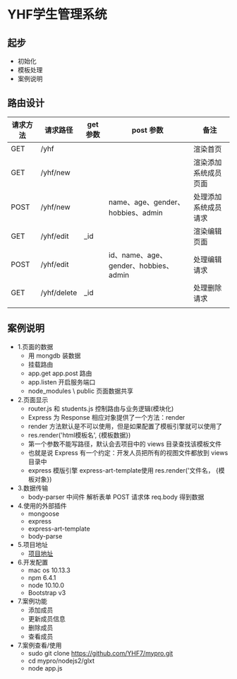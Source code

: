 # YHF学生管理系统

## 起步

- 初始化
- 模板处理
- 案例说明

## 路由设计

| 请求方法 |     请求路径     | get 参数 |           post 参数            |       备注       |
|----------|------------------|----------|--------------------------------|------------------|
| GET      | /yhf         |          |                                | 渲染首页         |
| GET      | /yhf/new    |          |                                | 渲染添加系统成员页面 |
| POST     | /yhf/new     |          | name、age、gender、hobbies、admin     | 处理添加系统成员请求 |
| GET      | /yhf/edit   | _id       |                                | 渲染编辑页面     |
| POST     | /yhf/edit    |          | id、name、age、gender、hobbies、admin | 处理编辑请求     |
| GET      | /yhf/delete | _id       |                                | 处理删除请求     |
|          |                  |          |                                |                  |

## 案例说明
- 1.页面的数据
    + 用 mongdb 装数据
    + 挂载路由
    + app.get app.post 路由
    + app.listen 开启服务端口
    + node_modules \ public 页面数据共享
- 2.页面显示
    + router.js 和 students.js 控制路由与业务逻辑(模块化)
    + Express 为 Response 相应对象提供了一个方法：render
    + render 方法默认是不可以使用，但是如果配置了模板引擎就可以使用了
    + res.render('html模板名', {模板数据})
    + 第一个参数不能写路径，默认会去项目中的 views 目录查找该模板文件
    + 也就是说 Express 有一个约定：开发人员把所有的视图文件都放到 views 目录中
    + express 模版引擎 express-art-template使用 res.render('文件名， {模板对象})
- 3.数据传输
    + body-parser 中间件 解析表单 POST 请求体 req.body 得到数据
- 4.使用的外部插件
    + mongoose
    + express
    + express-art-template
    + body-parse
- 5.项目地址
    + [项目地址](https://github.com/YHF7/mypro/tree/master/nodejs2/glxt)
- 6.开发配置
    + mac os 10.13.3
    + npm 6.4.1
    + node 10.10.0
    + Bootstrap v3
- 7.案例功能
    + 添加成员
    + 更新成员信息
    + 删除成员
    + 查看成员
- 7.案例查看/使用
    + sudo git clone https://github.com/YHF7/mypro.git
    + cd mypro/nodejs2/glxt
    + node app.js